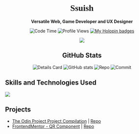 <h1 align="center" style="font-family:Fira Code">Ssuish</h1>
<p align="center"><b>Versatile Web, Game Developer and UX Designer</b></p>

<div align="center">
 
![Code Time](http://img.shields.io/badge/Code%20Time-61%20hrs%2058%20mins-blue)
![Profile Views](http://img.shields.io/badge/Profile%20Views-5-blue)
[![My Holopin badges](https://holopin.me/ssuish)](https://holopin.io/@ssuish)

</div>
<p align="center">
  <a href="https://skillicons.dev">
    <img src="https://skillicons.dev/icons?i=discord,linkedin,github,twitter" />
 </a>
</p>

<h2 align="center">GitHub Stats</h2>
<div align="center">

![Details Card](http://github-profile-summary-cards.vercel.app/api/cards/profile-details?username=ssuish&theme=tokyonight)
![GitHub stats](https://github-readme-stats.vercel.app/api?username=ssuish&count_private=true&theme=tokyonight&show_icons=true)
![Repo](http://github-profile-summary-cards.vercel.app/api/cards/repos-per-language?username=ssuish&theme=tokyonight&exclude=shell,bash)
![Commit](http://github-profile-summary-cards.vercel.app/api/cards/most-commit-language?username=ssuish&theme=tokyonight&exclude=shell,bash)

</div>

<h2>Skills and Technologies Used</h2>
<a href="https://skillicons.dev">
    <img src="https://skillicons.dev/icons?i=cpp,cs,unity,py,mysql,html,css,bootstrap,js,vue,svelte,django,nodejs,git,mongodb,figma,photoshop,xd,vscode,linux&perline=5" />
</a>
  
## Projects
- [The Odin Project Project Compilation](https://the-odin-project.pages.dev) | [Repo]()
- [FrontendMentor - QR Component](https://qrcode-component-fm-ssuish.netlify.app/) | [Repo]()
